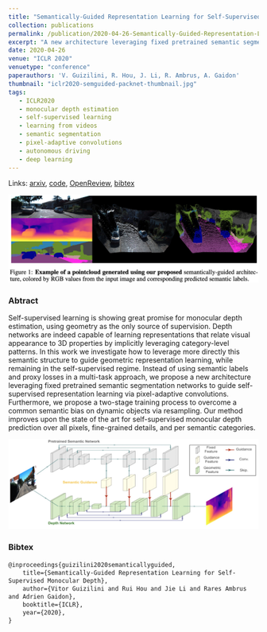 ```yaml
---
title: "Semantically-Guided Representation Learning for Self-Supervised Monocular Depth"
collection: publications
permalink: /publication/2020-04-26-Semantically-Guided-Representation-Learning-for-Self-Supervised-Monocular-Depth
excerpt: "A new architecture leveraging fixed pretrained semantic segmentation networks to guide self-supervised representation learning via pixel-adaptive convolutions."
date: 2020-04-26
venue: "ICLR 2020"
venuetype: "conference"
paperauthors: 'V. Guizilini, R. Hou, J. Li, R. Ambrus, A. Gaidon'
thumbnail: "iclr2020-semguided-packnet-thumbnail.jpg"
tags:
   - ICLR2020
   - monocular depth estimation
   - self-supervised learning
   - learning from videos
   - semantic segmentation
   - pixel-adaptive convolutions
   - autonomous driving
   - deep learning
---
```


Links: [arxiv](https://arxiv.org/abs/2002.12319), [code](https://github.com/TRI-ML/packnet-sfm), [OpenReview](https://openreview.net/forum?id=ByxT7TNFvH), [bibtex](#bibtex)

![ICLR 2020 semguided packnet overview](/images/iclr-2020-semguided-teaser.jpg)

### Abtract

Self-supervised learning is showing great promise for monocular depth estimation, using geometry as the only source of supervision. Depth networks are indeed capable of learning representations that relate visual appearance to 3D properties by implicitly leveraging category-level patterns. In this work we investigate how to leverage more directly this semantic structure to guide geometric representation learning, while remaining in the self-supervised regime. Instead of using semantic labels and proxy losses in a multi-task approach, we propose a new architecture leveraging fixed pretrained semantic segmentation networks to guide self-supervised representation learning via pixel-adaptive convolutions. Furthermore, we propose a two-stage training process to overcome a common semantic bias on dynamic objects via resampling. Our method improves upon the state of the art for self-supervised monocular depth prediction over all pixels, fine-grained details, and per semantic categories.

![ICLR 2020 semguided packnet architecture](/images/iclr-2020-semguided-archi.jpg)

### Bibtex

    @inproceedings{guizilini2020semanticallyguided,
        title={Semantically-Guided Representation Learning for Self-Supervised Monocular Depth},
        author={Vitor Guizilini and Rui Hou and Jie Li and Rares Ambrus and Adrien Gaidon},
        booktitle={ICLR},
        year={2020},
    }
